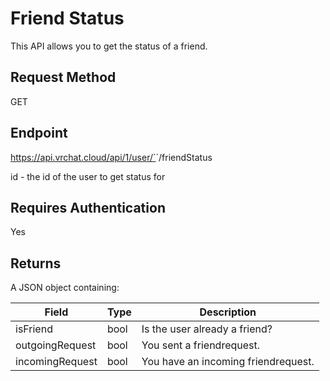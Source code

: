 # Friend Status

This API allows you to get the status of a friend.

## Request Method 
GET

## Endpoint
https://api.vrchat.cloud/api/1/user/`<ID>`/friendStatus

id - the id of the user to get status for

## Requires Authentication
Yes

## Returns

A JSON object containing:

Field | Type | Description
------|------|------------
isFriend | bool | Is the user already a friend?
outgoingRequest | bool | You sent a friendrequest.
incomingRequest | bool | You have an incoming friendrequest.